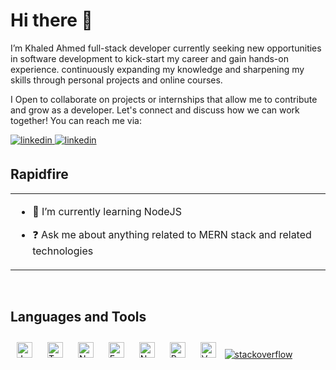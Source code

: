 # Hi there 👋
  
I’m Khaled Ahmed full-stack developer currently seeking new opportunities in software development to kick-start my career and gain hands-on experience. continuously expanding my knowledge and sharpening my skills through personal projects and online courses.  

I Open to collaborate on projects or internships that allow me to contribute and grow as a developer. Let's connect and discuss how we can work together! You can reach me via:

<a href="https://linkedin.com/in/khaled-tolba111" target="_blank">
<img src=https://img.shields.io/badge/linkedin-%231E77B5.svg?&style=for-the-badge&logo=linkedin&logoColor=white alt=linkedin style="margin-bottom: 5px;" />
</a>
<a href="mailto:khaledtolba404@gmail.com" target="_blank">
  <img src=https://img.shields.io/badge/Gmail-D14836?style=for-the-badge&logo=gmail&logoColor=white alt=linkedin style="margin-bottom: 5px;" />
</a>
<!-- <a href="https://dev.to/khaledtolba" target="_blank">
<img src=https://img.shields.io/badge/dev.to-%2308090A.svg?&style=for-the-badge&logo=dev.to&logoColor=white alt=devto style="margin-bottom: 5px;" />
</a>
<a href="https://stackoverflow.com/users/12817171/khaled-ahmed" target="_blank">
<img src=https://img.shields.io/badge/stackoverflow-%23F28032.svg?&style=for-the-badge&logo=stackoverflow&logoColor=white alt=stackoverflow style="margin-bottom: 5px;" />
</a>
 -->


<br/>




## Rapidfire  
<table style="border:none !important"><tr><td valign="top" width="50%">

- 🌱 I’m currently learning NodeJS
  

- ❓ Ask me about anything related to MERN stack and related technologies  
  

</td>
<!--   <td valign="top" width="50%"></td> -->
  </tr></table>  

<br/>  


## Languages and Tools  
<div>
  <a href="https://www.javascript.com/" target="_blank"><img style="margin: 10px" src="https://img.shields.io/badge/JavaScript%20-%23F7DF1E.svg?style=flat-square&logo=javascript&logoColor=black" alt="JavaScript" height="25" /></a>
  <a href="https://www.typescriptlang.org/" target="_blank"><img style="margin: 10px" src="https://img.shields.io/badge/typescript-%23007ACC.svg?style=for-the-badge&logo=typescript&logoColor=white" alt="TypeScript" height="25" /></a>
  <a href="https://nodejs.org/" target="_blank"><img style="margin: 10px" src="https://img.shields.io/badge/-Nodejs-43853d?style=flat-square&logo=Node.js&logoColor=white" alt="Node.js" height="25" /></a> 
  <a href="https://expressjs.com/" target="_blank"><img style="margin: 10px" src="https://img.shields.io/badge/express.js-%23404d59.svg?style=for-the-badge&logo=express&logoColor=%2361DAFB" alt="Express.js" height="25" /></a>
  <a href="https://nestjs.com/" target="_blank"><img style="margin: 10px" src="https://img.shields.io/badge/nestjs-%23E0234E.svg?style=for-the-badge&logo=nestjs&logoColor=white" alt="NestJS" height="25" /></a>
  <a href="https://react.dev/" target="_blank"><img style="margin: 10px" src="https://img.shields.io/badge/react-%2320232a.svg?style=for-the-badge&logo=react&logoColor=%2361DAFB" alt="React.js" height="25" /></a> 
  <a href="https://vuejs.org/" target="_blank"><img style="margin: 10px" src="https://img.shields.io/badge/vuejs-%2335495e.svg?style=for-the-badge&logo=vuedotjs&logoColor=%234FC08D" alt="Vue.js" height="25" /></a> 
  <a href="https://leetcode.com/ktolba111/" target="_blank">
    <img src=https://img.shields.io/badge/dynamic/json?style=for-the-badge&labelColor=black&color=%23ffa116&label=Solved&query=solvedOverTotal&url=https%3A%2F%2Fleetcode-badge.vercel.app%2Fapi%2Fusers%2Fktolba111&logo=leetcode&logoColor=yellow alt=stackoverflow style="margin-bottom: 5px;" />
  </a>
</div>
